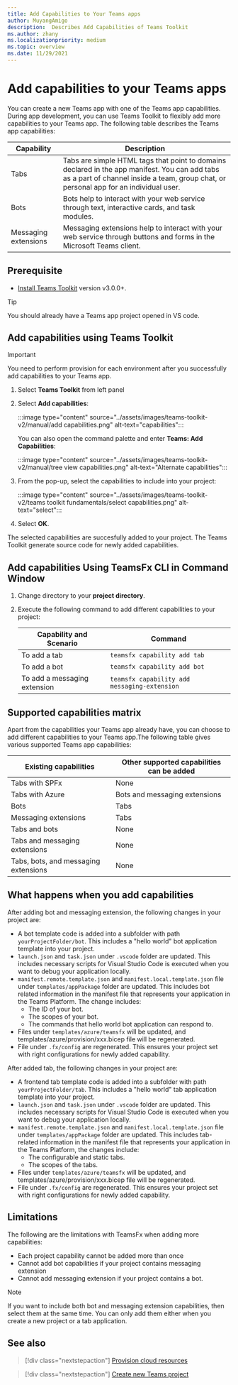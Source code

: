 ```yaml
---
title: Add Capabilities to Your Teams apps
author: MuyangAmigo
description:  Describes Add Capabilities of Teams Toolkit
ms.author: zhany
ms.localizationpriority: medium
ms.topic: overview
ms.date: 11/29/2021
---
```


# Add capabilities to your Teams apps

You can create a new Teams app with one of the Teams app capabilities. During app development, you can use Teams Toolkit to flexibly add more capabilities to your Teams app. The following table describes the Teams app capabilities:

|**Capability**|**Description**|
|--------|-------------|
| Tabs |  Tabs are simple HTML tags that point to domains declared in the app manifest. You can add tabs as a part of channel inside a team, group chat, or personal app for an individual user.|
| Bots |  Bots help to interact with your web service through text, interactive cards, and task modules.|
| Messaging extensions | Messaging extensions help to interact with your web service through buttons and forms in the Microsoft Teams client.|

## Prerequisite

* [Install Teams Toolkit](https://marketplace.visualstudio.com/items?itemName=TeamsDevApp.ms-teams-vscode-extension) version v3.0.0+.

> [!TIP]
> You should already have a Teams app project opened in VS code.

## Add capabilities using Teams Toolkit

> [!IMPORTANT]
> You need to perform provision for each environment after you successfully add capabilities to your Teams app.

1. Select **Teams Toolkit** from left panel
1. Select **Add capabilities**:

    :::image type="content" source="../assets/images/teams-toolkit-v2/manual/add capabilities.png" alt-text="capabilities":::

      You can also open the command palette and enter **Teams: Add Capabilities**: 
      
    :::image type="content" source="../assets/images/teams-toolkit-v2/manual/tree view capabilities.png" alt-text="Alternate capabilities":::

1. From the pop-up, select the capabilities to include into your project:

    :::image type="content" source="../assets/images/teams-toolkit-v2/teams toolkit fundamentals/select capabilities.png" alt-text="select":::

1. Select **OK**.

The selected capabilities are succesfully added to your project. The Teams Toolkit generate source code for newly added capabilities.

## Add capabilities Using TeamsFx CLI in Command Window

1. Change directory to your **project directory**.
1. Execute the following command to add different capabilities to your project:

   |Capability and Scenario| Command|
   |-----------------------|----------|
   |To add a tab|`teamsfx capability add tab`|
   |To add a bot|`teamsfx capability add bot`|
   |To add a messaging extension|`teamsfx capability add messaging-extension`|

## Supported capabilities matrix

Apart from the capabilities your Teams app already have, you can choose to add different capabilities to your Teams app.The following table gives various supported Teams app capabilities: 

|Existing capabilities|Other supported capabilities can be added|
|--------------------|--------------------|
|Tabs with SPFx|None|
|Tabs with Azure|Bots and messaging extensions|
|Bots|Tabs|
|Messaging extensions|Tabs|
|Tabs and bots|None|
|Tabs and messaging extensions|None|
|Tabs, bots, and messaging extensions|None|

## What happens when you add capabilities

After adding bot and messaging extension, the following changes in your project are:

- A bot template code is added into a subfolder with path `yourProjectFolder/bot`. This includes a "hello world" bot application template into your project.
- `launch.json` and `task.json` under `.vscode` folder are updated. This includes necessary scripts for Visual Studio Code is executed when you want to debug your application locally. 
- `manifest.remote.template.json` and `manifest.local.template.json` file under `templates/appPackage` folder are updated. This includes bot related information in the manifest file that represents your application in the Teams Platform. The change includes:
  - The ID of your bot.
  - The scopes of your bot.
  - The commands that hello world bot application can respond to.
- Files under `templates/azure/teamsfx` will be updated, and templates/azure/provision/xxx.bicep 	file will be regenerated.
- File under `.fx/config` are regenerated. This ensures your project set with right configurations for newly added capability.

After added tab, the following changes in your project are:

- A frontend tab template code is added into a subfolder with path `yourProjectFolder/tab`. This includes a "hello world" tab application template into your project.
- `launch.json` and `task.json` under `.vscode` folder are updated. This includes necessary scripts for Visual Studio Code is executed when you want to debug your application locally. 
- `manifest.remote.template.json` and `manifest.local.template.json` file under `templates/appPackage` folder are updated. This includes tab-related information in the manifest file that represents your application in the Teams Platform, the changes include:
  - The configurable and static tabs.
  - The scopes of the tabs.
- Files under `templates/azure/teamsfx` will be updated, and templates/azure/provision/xxx.bicep 	file will be regenerated.
- File under `.fx/config` are regenerated. This ensures your project set with right configurations for newly added capability.

## Limitations

The following are the limitations with TeamsFx when adding more capabilities:

- Each project capability cannot be added more than once
- Cannot add bot capabilities if your project contains messaging extension
- Cannot add messaging extension if your project contains a bot.

> [!NOTE]
> If you want to include both bot and messaging extension capabilities, then select them at the same time. You can only add them either when you create a new project or a tab application.

## See also

> [!div class="nextstepaction"]
> [Provision cloud resources](provision.md)

> [!div class="nextstepaction"]
> [Create new Teams project](create-new-project.md)
